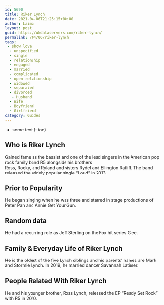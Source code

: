 ```yaml
---
id: 5690
title: Riker Lynch
date: 2021-04-06T21:25:15+00:00
author: Laima
layout: post
guid: https://ukdataservers.com/riker-lynch/
permalink: /04/06/riker-lynch
tags:
 - show love
  - unspecified
  - single
  - relationship
  - engaged
  - married
  - complicated
  - open relationship
  - widowed
  - separated
  - divorced
   - Husband
  - Wife
  - Boyfriend
  - Girlfriend
category: Guides
---
```


* some text
{: toc}


## Who is Riker Lynch
                  
                  
                  
Gained fame as the bassist and one of the lead singers in the American pop rock family band R5 alongside his brothers<br /> Ross, Rocky, and Ryland and sisters Rydel and Ellington Ratliff. The band released the widely popular single &#8220;Loud&#8221; in 2013. 
                  
              
            
              
            
                
                
                
## Prior to Popularity
                  
                  
                  
He began singing when he was three and starred in stage productions of Peter Pan and Annie Get Your Gun. 
                  
              
            
              
            
                
                
                
## Random data
                  
                  
                  
He had a recurring role as Jeff Sterling on the Fox hit series Glee. 
                  
              
            
              
            
                
                
                
## Family & Everyday Life of Riker Lynch
                  
                  
                  
He is the oldest of the five Lynch siblings and his parents&#8217; names are Mark and Stormie Lynch. In 2019, he married dancer Savannah Latimer. 
                  
              
            
              
            
                
                
                
## People Related With Riker Lynch
                  
                  
                  
He and his younger brother, Ross Lynch, released the EP &#8220;Ready Set Rock&#8221; with R5 in 2010. 
                  
              
            
              
            
                
              
            
              
              
            
            
              
            
          
          
          